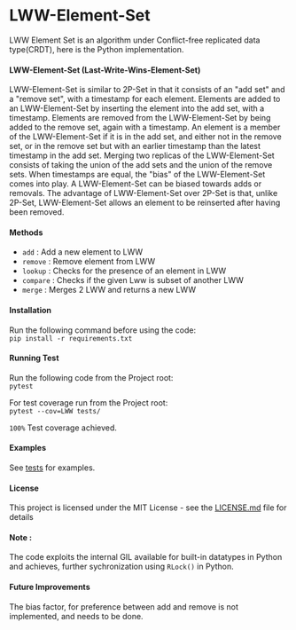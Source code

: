 # LWW-Element-Set
LWW Element Set is an algorithm under Conflict-free replicated data type(CRDT), here is the Python implementation.

#### LWW-Element-Set (Last-Write-Wins-Element-Set)

LWW-Element-Set is similar to 2P-Set in that it consists of an "add set" and a "remove set", with a timestamp for each element. Elements are added to an LWW-Element-Set by inserting the element into the add set, with a timestamp. Elements are removed from the LWW-Element-Set by being added to the remove set, again with a timestamp. An element is a member of the LWW-Element-Set if it is in the add set, and either not in the remove set, or in the remove set but with an earlier timestamp than the latest timestamp in the add set. Merging two replicas of the LWW-Element-Set consists of taking the union of the add sets and the union of the remove sets. When timestamps are equal, the "bias" of the LWW-Element-Set comes into play. A LWW-Element-Set can be biased towards adds or removals. The advantage of LWW-Element-Set over 2P-Set is that, unlike 2P-Set, LWW-Element-Set allows an element to be reinserted after having been removed.

#### Methods

* `add` : Add a new element to LWW
* `remove` : Remove element from LWW
* `lookup` : Checks for the presence of an element in LWW
* `compare` : Checks if the given Lww is subset of another LWW
* `merge` : Merges 2 LWW and returns a new LWW

#### Installation

Run the following command before using the code: <br />
`pip install -r requirements.txt`

#### Running Test

Run the following code from the Project root: <br />
`pytest`<br />

For test coverage run from the Project root: <br />
`pytest --cov=LWW tests/`

`100%` Test coverage achieved.

#### Examples

See [tests](tests) for examples.

#### License

This project is licensed under the MIT License - see the [LICENSE.md](LICENSE) file for details

#### Note : 

The code exploits the internal GIL available for built-in datatypes in Python and achieves,
further sychronization using `RLock()` in Python. 

 #### Future Improvements
 
 The bias factor, for preference between add and remove is not implemented, and needs to be done.
